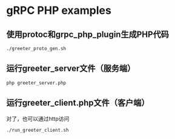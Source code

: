 # gRPC PHP examples

## 使用protoc和grpc_php_plugin生成PHP代码
```
./greeter_proto_gen.sh
```

## 运行greeter_server文件（服务端）
```
php greeter_server.php 
```

## 运行greeter_client.php文件（客户端）
对了，也可以通过http访问
```
./run_greeter_client.sh
```
